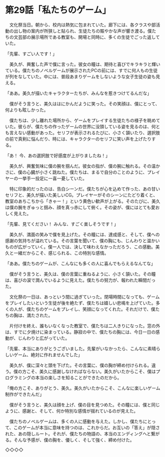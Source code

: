 # 第29話「私たちのゲーム」

　文化祭当日。朝から、校内は熱気に包まれていた。廊下には、各クラスや部活動の出し物の案内が所狭しと貼られ、生徒たちの賑やかな声が響き渡る。僕たちの文芸部の展示場所である教室も、開場と同時に、多くの生徒でごった返していた。

「先輩、すごい人です！」

　美久が、興奮した声で僕に言った。彼女の瞳は、期待と喜びでキラキラと輝いている。僕たちのノベルゲームが展示されたPCの前には、すでに何人もの生徒が列をなしていた。中には、普段あまりゲームをしないような女子生徒の姿も見える。

「ああ。美久が描いたキャラクターたちが、みんなを惹きつけてるんだな」

　僕がそう言うと、美久ははにかんだように笑った。その笑顔は、僕にとって、何よりも眩しかった。

　僕たちは、少し離れた場所から、ゲームをプレイする生徒たちの様子を眺めていた。彼らが、僕たちの作ったゲームの世界に没頭している姿を見るのは、何とも言えない感動があった。セリフが表示されるたびに、小さく頷いたり、選択肢の前で真剣に悩んだり、時には、キャラクターのセリフに笑い声を上げたりする。

「あ！ 今、あの選択肢で好感度が上がりましたね！」

　美久が、興奮気味に僕の腕を掴んだ。彼女の指が、僕の腕に触れる。その温かさに、僕の心臓が小さく跳ねた。僕たちは、まるで自分のことのように、プレイヤーの一挙手一投足に一喜一憂していた。

　特に印象的だったのは、告白シーンだ。僕たちが心を込めて作った、あの甘いセリフと、美久が描いた美しいCG。プレイヤーがそのシーンにたどり着くと、教室のあちこちから「きゃー！」という黄色い歓声が上がる。そのたびに、美久は僕の腕をぎゅっと掴み、顔を真っ赤にして俯く。その姿が、僕にはとても愛おしく見えた。

「先輩、見てください！ みんな、すごく楽しそうです！」

　美久が、満面の笑みで僕を見上げた。その瞳には、達成感と、そして、僕への感謝の気持ちが溢れている。その言葉を聞いて、僕の胸にも、じんわりと温かいものが広がっていく。僕一人では、決して味わえなかっただろう、この感動。美久と一緒だからこそ、感じられる、この特別な感情。

「ああ。僕たちのゲームが、こんなにも多くの人に喜んでもらえるなんてな」

　僕がそう言うと、美久は、僕の言葉に重ねるように、小さく頷いた。その瞳は、喜びの涙で潤んでいるように見えた。僕たちの努力が、報われた瞬間だった。

　文化祭の一日は、あっという間に過ぎていった。閉場時間になっても、ゲームをプレイしたいという生徒が後を絶たず、僕たちは嬉しい悲鳴を上げていた。多くの人が、僕たちのゲームをプレイし、笑顔になってくれた。それだけで、僕たちの胸は、満たされた。

　片付けを終え、誰もいなくなった教室で、僕たちは二人きりになった。窓の外は、すでに夕焼けに染まっている。静寂の中で、僕たちの胸には、今日一日の感動が、じんわりと広がっていた。

「先輩、本当にありがとうございました。先輩がいなかったら、こんなに素晴らしいゲーム、絶対に作れませんでした」

　美久が、僕に深々と頭を下げた。その言葉に、僕の胸が締め付けられる。違う。僕の方こそ、美久に感謝しなければならない。美久がいたからこそ、僕はプログラミングの本当の楽しさを知ることができたのだから。

「俺の方こそ、ありがとう、美久。美久がいたからこそ、こんなに楽しいゲーム制作ができたんだ」

　僕がそう言うと、美久は顔を上げ、僕の目を見つめた。その瞳には、僕と同じように、感謝と、そして、何か特別な感情が揺れているのが見えた。

　僕たちのノベルゲームは、多くの人に感動を与えた。しかし、僕たちにとって、このゲームが本当に意味を持つのは、これからだ。お互いの「答え」が隠された、あの隠しルート。それが、僕たちの物語の、本当のエンディングへと繋がる。そんな予感が、僕の胸を、優しく、そして強く、締め付けた。

◇◇◇◇
